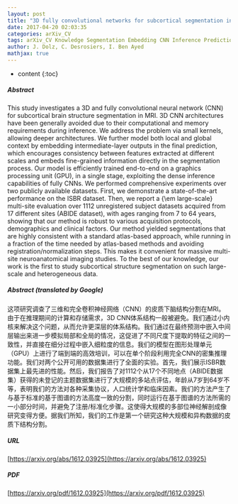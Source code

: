 ```yaml
---
layout: post
title: "3D fully convolutional networks for subcortical segmentation in MRI: A large-scale study"
date: 2017-04-20 02:03:35
categories: arXiv_CV
tags: arXiv_CV Knowledge Segmentation Embedding CNN Inference Prediction
author: J. Dolz, C. Desrosiers, I. Ben Ayed
mathjax: true
---
```


* content
{:toc}

##### Abstract
This study investigates a 3D and fully convolutional neural network (CNN) for subcortical brain structure segmentation in MRI. 3D CNN architectures have been generally avoided due to their computational and memory requirements during inference. We address the problem via small kernels, allowing deeper architectures. We further model both local and global context by embedding intermediate-layer outputs in the final prediction, which encourages consistency between features extracted at different scales and embeds fine-grained information directly in the segmentation process. Our model is efficiently trained end-to-end on a graphics processing unit (GPU), in a single stage, exploiting the dense inference capabilities of fully CNNs. We performed comprehensive experiments over two publicly available datasets. First, we demonstrate a state-of-the-art performance on the ISBR dataset. Then, we report a {\em large-scale} multi-site evaluation over 1112 unregistered subject datasets acquired from 17 different sites (ABIDE dataset), with ages ranging from 7 to 64 years, showing that our method is robust to various acquisition protocols, demographics and clinical factors. Our method yielded segmentations that are highly consistent with a standard atlas-based approach, while running in a fraction of the time needed by atlas-based methods and avoiding registration/normalization steps. This makes it convenient for massive multi-site neuroanatomical imaging studies. To the best of our knowledge, our work is the first to study subcortical structure segmentation on such large-scale and heterogeneous data.

##### Abstract (translated by Google)
这项研究调查了三维和完全卷积神经网络（CNN）的皮质下脑结构分割在MRI。由于在推理期间的计算和存储需求，3D CNN体系结构一般被避免。我们通过小内核来解决这个问题，从而允许更深层的体系结构。我们通过在最终预测中嵌入中间层输出来进一步模拟局部和全局的情况，这促进了不同尺度下提取的特征之间的一致性，并直接在细分过程中嵌入细粒度的信息。我们的模型在图形处理单元（GPU）上进行了端到端的高效培训，可以在单个阶段利用完全CNN的密集推理功能。我们对两个公开可用的数据集进行了全面的实验。首先，我们展示ISBR数据集上最先进的性能。然后，我们报告了对1112个从17个不同地点（ABIDE数据集）获得的未登记的主题数据集进行了大规模的多站点评估，年龄从7岁到64岁不等，表明我们的方法对各种采集协议，人口统计学和临床​​因素。我们的方法产生了与基于标准的基于图谱的方法高度一致的分割，同时运行在基于图谱的方法所需的一小部分时间，并避免了注册/标准化步骤。这使得大规模的多部位神经解剖成像研究变得方便。据我们所知，我们的工作是第一个研究这种大规模和异构数据的皮质下结构分割。

##### URL
[https://arxiv.org/abs/1612.03925](https://arxiv.org/abs/1612.03925)

##### PDF
[https://arxiv.org/pdf/1612.03925](https://arxiv.org/pdf/1612.03925)

